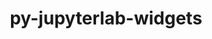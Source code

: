 ---
title: "py-jupyterlab-widgets"
layout: cache
categories: [package, develop-2024-11-10]
meta: {"versions": ["3.0.3"], "compilers": ["gcc@=11.1.0", "gcc@=11.4.0", "gcc@=9.4.0", "oneapi@=2024.2.1"], "oss": ["ubuntu20.04", "ubuntu22.04"], "platforms": ["linux"], "targets": ["neoverse_v1", "neoverse_v2", "ppc64le", "x86_64_v3"], "stacks": ["data-vis-sdk", "e4s", "e4s-neoverse-v2", "e4s-neoverse_v1", "e4s-oneapi", "e4s-power", "root"], "num_specs": 9, "num_specs_by_stack": {"e4s-power": 1, "root": 9, "data-vis-sdk": 2, "e4s-neoverse_v1": 1, "e4s-neoverse-v2": 1, "e4s": 2, "e4s-oneapi": 2}}
spec_details: [{"hash": "g7liewfzbxyf5vj5uparhqdvkfjittxb", "compiler": "gcc@=9.4.0", "versions": ["3.0.3"], "os": "ubuntu20.04", "platform": "linux", "target": "ppc64le", "variants": ["build_system=python_pip"], "stacks": ["e4s-power", "root"], "size": "-", "tarball": "https://binaries.spack.io/develop-2024-11-10/build_cache/linux-ubuntu20.04-ppc64le/gcc-9.4.0/py-jupyterlab-widgets-3.0.3/linux-ubuntu20.04-ppc64le-gcc-9.4.0-py-jupyterlab-widgets-3.0.3-g7liewfzbxyf5vj5uparhqdvkfjittxb.spack"}, {"hash": "g6dsgnkwjw3oa2ztuj4do6knbhdowtcp", "compiler": "gcc@=11.1.0", "versions": ["3.0.3"], "os": "ubuntu20.04", "platform": "linux", "target": "x86_64_v3", "variants": ["build_system=python_pip"], "stacks": ["root", "data-vis-sdk"], "size": "-", "tarball": "https://binaries.spack.io/develop-2024-11-10/build_cache/linux-ubuntu20.04-x86_64_v3/gcc-11.1.0/py-jupyterlab-widgets-3.0.3/linux-ubuntu20.04-x86_64_v3-gcc-11.1.0-py-jupyterlab-widgets-3.0.3-g6dsgnkwjw3oa2ztuj4do6knbhdowtcp.spack"}, {"hash": "rm4qtlr7fra6t2aze64ixu2vp2dfqvcz", "compiler": "gcc@=11.1.0", "versions": ["3.0.3"], "os": "ubuntu20.04", "platform": "linux", "target": "x86_64_v3", "variants": ["build_system=python_pip"], "stacks": ["root", "data-vis-sdk"], "size": "-", "tarball": "https://binaries.spack.io/develop-2024-11-10/build_cache/linux-ubuntu20.04-x86_64_v3/gcc-11.1.0/py-jupyterlab-widgets-3.0.3/linux-ubuntu20.04-x86_64_v3-gcc-11.1.0-py-jupyterlab-widgets-3.0.3-rm4qtlr7fra6t2aze64ixu2vp2dfqvcz.spack"}, {"hash": "sdknz5ukqr7n7iuxxjmbtookfu7xxvlv", "compiler": "gcc@=11.4.0", "versions": ["3.0.3"], "os": "ubuntu22.04", "platform": "linux", "target": "neoverse_v1", "variants": ["build_system=python_pip"], "stacks": ["root", "e4s-neoverse_v1"], "size": "-", "tarball": "https://binaries.spack.io/develop-2024-11-10/build_cache/linux-ubuntu22.04-neoverse_v1/gcc-11.4.0/py-jupyterlab-widgets-3.0.3/linux-ubuntu22.04-neoverse_v1-gcc-11.4.0-py-jupyterlab-widgets-3.0.3-sdknz5ukqr7n7iuxxjmbtookfu7xxvlv.spack"}, {"hash": "nmwfm2sdziioykqj54cseo7tokej3u4u", "compiler": "gcc@=11.4.0", "versions": ["3.0.3"], "os": "ubuntu22.04", "platform": "linux", "target": "neoverse_v2", "variants": ["build_system=python_pip"], "stacks": ["e4s-neoverse-v2", "root"], "size": "-", "tarball": "https://binaries.spack.io/develop-2024-11-10/build_cache/linux-ubuntu22.04-neoverse_v2/gcc-11.4.0/py-jupyterlab-widgets-3.0.3/linux-ubuntu22.04-neoverse_v2-gcc-11.4.0-py-jupyterlab-widgets-3.0.3-nmwfm2sdziioykqj54cseo7tokej3u4u.spack"}, {"hash": "3deh2z23zqtwoxwfpz4zng7obnhjlb66", "compiler": "gcc@=11.4.0", "versions": ["3.0.3"], "os": "ubuntu22.04", "platform": "linux", "target": "x86_64_v3", "variants": ["build_system=python_pip"], "stacks": ["root", "e4s"], "size": "-", "tarball": "https://binaries.spack.io/develop-2024-11-10/build_cache/linux-ubuntu22.04-x86_64_v3/gcc-11.4.0/py-jupyterlab-widgets-3.0.3/linux-ubuntu22.04-x86_64_v3-gcc-11.4.0-py-jupyterlab-widgets-3.0.3-3deh2z23zqtwoxwfpz4zng7obnhjlb66.spack"}, {"hash": "mvgvowd7l5gdaiddfssvjufi7ip5bumr", "compiler": "gcc@=11.4.0", "versions": ["3.0.3"], "os": "ubuntu22.04", "platform": "linux", "target": "x86_64_v3", "variants": ["build_system=python_pip"], "stacks": ["root", "e4s"], "size": "-", "tarball": "https://binaries.spack.io/develop-2024-11-10/build_cache/linux-ubuntu22.04-x86_64_v3/gcc-11.4.0/py-jupyterlab-widgets-3.0.3/linux-ubuntu22.04-x86_64_v3-gcc-11.4.0-py-jupyterlab-widgets-3.0.3-mvgvowd7l5gdaiddfssvjufi7ip5bumr.spack"}, {"hash": "q57ojufumvvtufj4lh7peh55sqcgaeea", "compiler": "oneapi@=2024.2.1", "versions": ["3.0.3"], "os": "ubuntu22.04", "platform": "linux", "target": "x86_64_v3", "variants": ["build_system=python_pip"], "stacks": ["root", "e4s-oneapi"], "size": "-", "tarball": "https://binaries.spack.io/develop-2024-11-10/build_cache/linux-ubuntu22.04-x86_64_v3/oneapi-2024.2.1/py-jupyterlab-widgets-3.0.3/linux-ubuntu22.04-x86_64_v3-oneapi-2024.2.1-py-jupyterlab-widgets-3.0.3-q57ojufumvvtufj4lh7peh55sqcgaeea.spack"}, {"hash": "maw637g5zrno454dwgatqlm43tu36gbe", "compiler": "oneapi@=2024.2.1", "versions": ["3.0.3"], "os": "ubuntu22.04", "platform": "linux", "target": "x86_64_v3", "variants": ["build_system=python_pip"], "stacks": ["root", "e4s-oneapi"], "size": "-", "tarball": "https://binaries.spack.io/develop-2024-11-10/build_cache/linux-ubuntu22.04-x86_64_v3/oneapi-2024.2.1/py-jupyterlab-widgets-3.0.3/linux-ubuntu22.04-x86_64_v3-oneapi-2024.2.1-py-jupyterlab-widgets-3.0.3-maw637g5zrno454dwgatqlm43tu36gbe.spack"}]
---